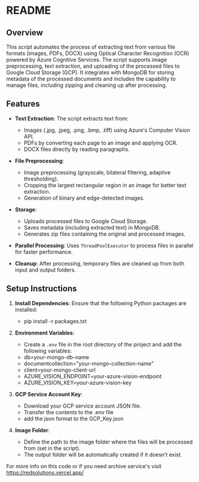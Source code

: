 # README

## Overview

This script automates the process of extracting text from various file formats (images, PDFs, DOCX) using Optical Character Recognition (OCR) powered by Azure Cognitive Services. The script supports image preprocessing, text extraction, and uploading of the processed files to Google Cloud Storage (GCP). It integrates with MongoDB for storing metadata of the processed documents and includes the capability to manage files, including zipping and cleaning up after processing.

## Features

- **Text Extraction**: The script extracts text from:
  - Images (.jpg, .jpeg, .png, .bmp, .tiff) using Azure's Computer Vision API.
  - PDFs by converting each page to an image and applying OCR.
  - DOCX files directly by reading paragraphs.
  
- **File Preprocessing**:
  - Image preprocessing (grayscale, bilateral filtering, adaptive thresholding).
  - Cropping the largest rectangular region in an image for better text extraction.
  - Generation of binary and edge-detected images.
  
- **Storage**:
  - Uploads processed files to Google Cloud Storage.
  - Saves metadata (including extracted text) in MongoDB.
  - Generates zip files containing the original and processed images.

- **Parallel Processing**: Uses `ThreadPoolExecutor` to process files in parallel for faster performance.

- **Cleanup**: After processing, temporary files are cleaned up from both input and output folders.

## Setup Instructions

1. **Install Dependencies**:
   Ensure that the following Python packages are installed:
   - pip install -r packages.txt

2. **Environment Variables**:
   - Create a `.env` file in the root directory of the project and add the following variables:
   - db=your-mongo-db-name
   - documentcollection="your-mongo-collection-name"
   - client=your-mongo-client-url
   - AZURE_VISION_ENDPOINT=your-azure-vision-endpoint
   - AZURE_VISION_KEY=your-azure-vision-key

3. **GCP Service Account Key**:
   - Download your GCP service account JSON file.
   - Transfer the contents to the .env file
   - add the json format to the GCP_Key.json

4. **Image Folder**:
   - Define the path to the image folder where the files will be processed from (set in the script).
   - The output folder will be automatically created if it doesn’t exist.

For more info on this code or if you need archive service's visit https://redsolutions.vercel.app/

